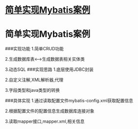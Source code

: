 [简单实现Mybatis案例](https://github.com/mikeygithub/HandWritingMybatis/blob/master)
=======
 简单实现Mybatis案例 
=======

###实现功能
1.简单CRUD功能

2.生成数据库表<-->生成数据表相关实体类

3.动态SQL
###实现思路
1.底层使用JDBC封装

2.自定义注解,XML解析器,代理

3.字段类型和java类型的转换

###具体实现
1.通过读取配置文件mybatis-config.xml获取配置信息

2.根据配置文件的配置信息生成数据库连接对象

3.读取mapper接口,mapper.xml,相关信息